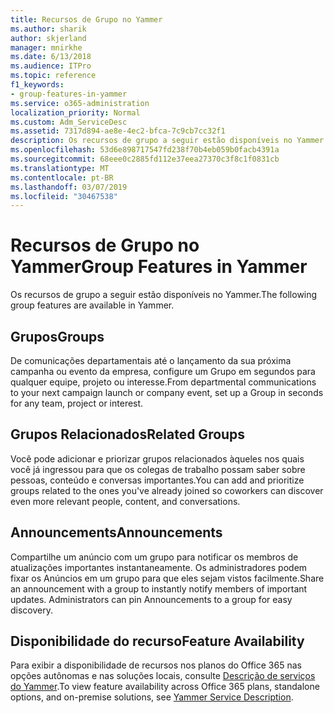 ```yaml
---
title: Recursos de Grupo no Yammer
ms.author: sharik
author: skjerland
manager: mnirkhe
ms.date: 6/13/2018
ms.audience: ITPro
ms.topic: reference
f1_keywords:
- group-features-in-yammer
ms.service: o365-administration
localization_priority: Normal
ms.custom: Adm_ServiceDesc
ms.assetid: 7317d894-ae8e-4ec2-bfca-7c9cb7cc32f1
description: Os recursos de grupo a seguir estão disponíveis no Yammer.
ms.openlocfilehash: 53d6e898717547fd238f70b4eb059b0facb4391a
ms.sourcegitcommit: 68eee0c2885fd112e37eea27370c3f8c1f0831cb
ms.translationtype: MT
ms.contentlocale: pt-BR
ms.lasthandoff: 03/07/2019
ms.locfileid: "30467538"
---
```

# <a name="group-features-in-yammer"></a><span data-ttu-id="b7c2b-103">Recursos de Grupo no Yammer</span><span class="sxs-lookup"><span data-stu-id="b7c2b-103">Group Features in Yammer</span></span>

<span data-ttu-id="b7c2b-104">Os recursos de grupo a seguir estão disponíveis no Yammer.</span><span class="sxs-lookup"><span data-stu-id="b7c2b-104">The following group features are available in Yammer.</span></span>
  
## <a name="groups"></a><span data-ttu-id="b7c2b-105">Grupos</span><span class="sxs-lookup"><span data-stu-id="b7c2b-105">Groups</span></span>
<span data-ttu-id="b7c2b-106"><a name="bkmk_Groups"> </a></span><span class="sxs-lookup"><span data-stu-id="b7c2b-106"></span></span>

<span data-ttu-id="b7c2b-107">De comunicações departamentais até o lançamento da sua próxima campanha ou evento da empresa, configure um Grupo em segundos para qualquer equipe, projeto ou interesse.</span><span class="sxs-lookup"><span data-stu-id="b7c2b-107">From departmental communications to your next campaign launch or company event, set up a Group in seconds for any team, project or interest.</span></span>
  
## <a name="related-groups"></a><span data-ttu-id="b7c2b-108">Grupos Relacionados</span><span class="sxs-lookup"><span data-stu-id="b7c2b-108">Related Groups</span></span>
<span data-ttu-id="b7c2b-109"><a name="bkmk_RelatedGroups"> </a></span><span class="sxs-lookup"><span data-stu-id="b7c2b-109"></span></span>

<span data-ttu-id="b7c2b-110">Você pode adicionar e priorizar grupos relacionados àqueles nos quais você já ingressou para que os colegas de trabalho possam saber sobre pessoas, conteúdo e conversas importantes.</span><span class="sxs-lookup"><span data-stu-id="b7c2b-110">You can add and prioritize groups related to the ones you've already joined so coworkers can discover even more relevant people, content, and conversations.</span></span>
  
## <a name="announcements"></a><span data-ttu-id="b7c2b-111">Announcements</span><span class="sxs-lookup"><span data-stu-id="b7c2b-111">Announcements</span></span>
<span data-ttu-id="b7c2b-112"><a name="bkmk_Announcements"> </a></span><span class="sxs-lookup"><span data-stu-id="b7c2b-112"></span></span>

<span data-ttu-id="b7c2b-p101">Compartilhe um anúncio com um grupo para notificar os membros de atualizações importantes instantaneamente. Os administradores podem fixar os Anúncios em um grupo para que eles sejam vistos facilmente.</span><span class="sxs-lookup"><span data-stu-id="b7c2b-p101">Share an announcement with a group to instantly notify members of important updates. Administrators can pin Announcements to a group for easy discovery.</span></span>
  
## <a name="feature-availability"></a><span data-ttu-id="b7c2b-115">Disponibilidade do recurso</span><span class="sxs-lookup"><span data-stu-id="b7c2b-115">Feature Availability</span></span>
<span data-ttu-id="b7c2b-116"><a name="bkmk_Announcements"> </a></span><span class="sxs-lookup"><span data-stu-id="b7c2b-116"></span></span>

<span data-ttu-id="b7c2b-117">Para exibir a disponibilidade de recursos nos planos do Office 365 nas opções autônomas e nas soluções locais, consulte [Descrição de serviços do Yammer](yammer-service-description.md).</span><span class="sxs-lookup"><span data-stu-id="b7c2b-117">To view feature availability across Office 365 plans, standalone options, and on-premise solutions, see [Yammer Service Description](yammer-service-description.md).</span></span>
  

